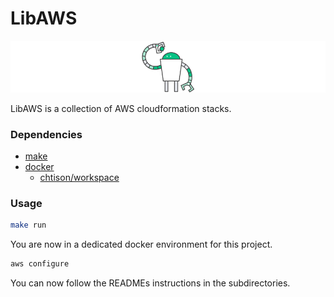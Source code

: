 # LibAWS
![libaws](misc/libaws.png)

LibAWS is a collection of AWS cloudformation stacks.

### Dependencies
- [make](https://www.gnu.org/software/make/)
- [docker](https://www.docker.com/)
	* [chtison/workspace](https://github.com/chtison/workspace)

### Usage
```sh
make run
```
You are now in a dedicated docker environment for this project.
```sh
aws configure
```
You can now follow the READMEs instructions in the subdirectories.
